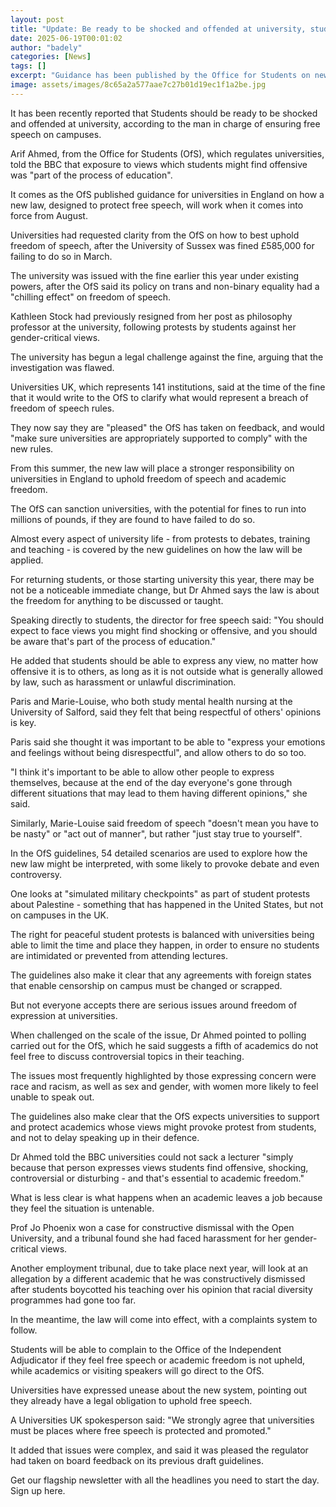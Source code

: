 ```yaml
---
layout: post
title: "Update: Be ready to be shocked and offended at university, students told"
date: 2025-06-19T00:01:02
author: "badely"
categories: [News]
tags: []
excerpt: "Guidance has been published by the Office for Students on new free speech rules coming into force this year."
image: assets/images/8c65a2a577aae7c27b01d19ec1f1a2be.jpg
---
```


It has been recently reported that Students should be ready to be shocked and offended at university, according to the man in charge of ensuring free speech on campuses.

Arif Ahmed, from the Office for Students (OfS), which regulates universities, told the BBC that exposure to views which students might find offensive was "part of the process of education".

It comes as the OfS published guidance for universities in England on how a new law, designed to protect free speech, will work when it comes into force from August.

Universities had requested clarity from the OfS on how to best uphold freedom of speech, after the University of Sussex was fined £585,000 for failing to do so in March.

The university was issued with the fine earlier this year under existing powers, after the OfS said its policy on trans and non-binary equality had a "chilling effect" on freedom of speech.

Kathleen Stock had previously resigned from her post as philosophy professor at the university, following protests by students against her gender-critical views.

The university has begun a legal challenge against the fine, arguing that the investigation was flawed. 

Universities UK, which represents 141 institutions, said at the time of the fine that it would write to the OfS to clarify what would represent a breach of freedom of speech rules.

They now say they are "pleased" the OfS has taken on feedback, and would "make sure universities are appropriately supported to comply" with the new rules.

From this summer, the new law will place a stronger responsibility on universities in England to uphold freedom of speech and academic freedom.

The OfS can sanction universities, with the potential for fines to run into millions of pounds, if they are found to have failed to do so.

Almost every aspect of university life - from protests to debates, training and teaching - is covered by the new guidelines on how the law will be applied.

For returning students, or those starting university this year, there may be not be a noticeable immediate change, but Dr Ahmed says the law is about the freedom for anything to be discussed or taught.

Speaking directly to students, the director for free speech said: "You should expect to face views you might find shocking or offensive, and you should be aware that's part of the process of education."

He added that students should be able to express any view, no matter how offensive it is to others, as long as it is not outside what is generally allowed by law, such as harassment or unlawful discrimination.

Paris and Marie-Louise, who both study mental health nursing at the University of Salford, said they felt that being respectful of others' opinions is key. 

Paris said she thought it was important to be able to "express your emotions and feelings without being disrespectful", and allow others to do so too.

"I think it's important to be able to allow other people to express themselves, because at the end of the day everyone's gone through different situations that may lead to them having different opinions," she said.

Similarly, Marie-Louise said freedom of speech "doesn't mean you have to be nasty" or "act out of manner", but rather "just stay true to yourself".

In the OfS guidelines, 54 detailed scenarios are used to explore how the new law might be interpreted, with some likely to provoke debate and even controversy.

One looks at "simulated military checkpoints" as part of student protests about Palestine - something that has happened in the United States, but not on campuses in the UK.

The right for peaceful student protests is balanced with universities being able to limit the time and place they happen, in order to ensure no students are intimidated or prevented from attending lectures.

The guidelines also make it clear that any agreements with foreign states that enable censorship on campus must be changed or scrapped. 

But not everyone accepts there are serious issues around freedom of expression at universities.

When challenged on the scale of the issue, Dr Ahmed pointed to polling carried out for the OfS, which he said suggests a fifth of academics do not feel free to discuss controversial topics in their teaching.

The issues most frequently highlighted by those expressing concern were race and racism, as well as sex and gender, with women more likely to feel unable to speak out. 

The guidelines also make clear that the OfS expects universities to support and protect academics whose views might provoke protest from students, and not to delay speaking up in their defence.

Dr Ahmed told the BBC universities could not sack a lecturer "simply because that person expresses views students find offensive, shocking, controversial or disturbing - and that's essential to academic freedom."

What is less clear is what happens when an academic leaves a job because they feel the situation is untenable.

Prof Jo Phoenix won a case for constructive dismissal with the Open University, and a tribunal found she had faced harassment for her gender-critical views.

Another employment tribunal, due to take place next year, will look at an allegation by a different academic that he was constructively dismissed after students boycotted his teaching over his opinion that racial diversity programmes had gone too far.

In the meantime, the law will come into effect, with a complaints system to follow. 

Students will be able to complain to the Office of the Independent Adjudicator if they feel free speech or academic freedom is not upheld, while academics or visiting speakers will go direct to the OfS. 

Universities have expressed unease about the new system, pointing out they already have a legal obligation to uphold free speech. 

A Universities UK spokesperson said: "We strongly agree that universities must be places where free speech is protected and promoted."

It added that issues were complex, and said it was pleased the regulator had taken on board feedback on its previous draft guidelines.

Get our flagship newsletter with all the headlines you need to start the day. Sign up here.

